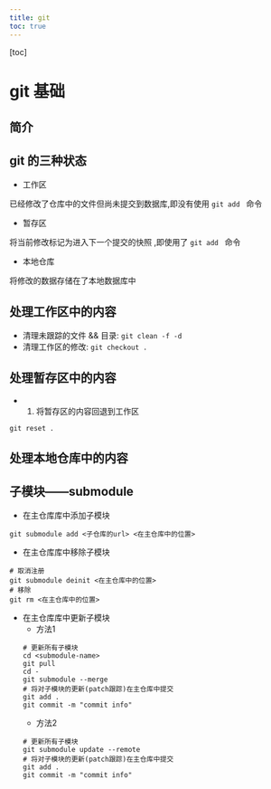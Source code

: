 ```yaml
---
title: git
toc: true
---
```

[toc]

# git 基础
## 简介
## git 的三种状态
* 工作区

已经修改了仓库中的文件但尚未提交到数据库,即没有使用 `git add ` 命令

* 暂存区

将当前修改标记为进入下一个提交的快照 ,即使用了 `git add ` 命令

* 本地仓库

将修改的数据存储在了本地数据库中

## 处理工作区中的内容
* 清理未跟踪的文件 && 目录: `git clean -f -d`
* 清理工作区的修改: `git checkout .`
## 处理暂存区中的内容
* 1. 将暂存区的内容回退到工作区
```shell
git reset .
```
## 处理本地仓库中的内容

## 子模块——submodule
* 在主仓库库中添加子模块
```shell
git submodule add <子仓库的url> <在主仓库中的位置>
```

* 在主仓库库中移除子模块
```shell
# 取消注册
git submodule deinit <在主仓库中的位置>
# 移除
git rm <在主仓库中的位置>
```

* 在主仓库库中更新子模块
    * 方法1
    ```shell
    # 更新所有子模块
    cd <submodule-name>
    git pull
    cd -
    git submodule --merge
    # 将对子模块的更新(patch跟踪)在主仓库中提交
    git add .
    git commit -m "commit info"
    ```
    * 方法2
    ```shell
    # 更新所有子模块
    git submodule update --remote
    # 将对子模块的更新(patch跟踪)在主仓库中提交
    git add .
    git commit -m "commit info"
    ```
